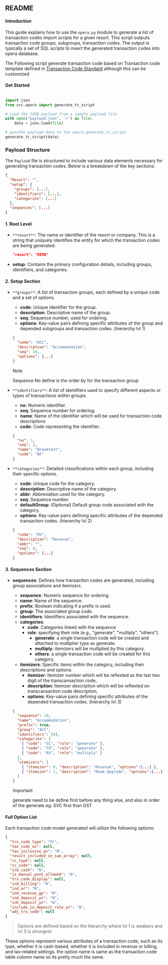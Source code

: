## README

#### Introduction

This guide explains how to use the `opera.py` module to generate a list of transaction codes import scripts for a given resort. This script outputs transaction code groups, subgroups, transaction codes. The output is typically a set of SQL scripts to insert the generated transaction codes into opera database.

The Following script generate transaction code based on Transaction code template defined in [Transaction Code Standard](/docs/docs/Transaction%20Code%20Standard.md) although this can be customized

#### Get Started

```python

import json
from src.opera import generate_tc_script

# Load the JSON payload from a sample payload file
with open("payload.json", 'r') as file:
    data = json.load(file)

# passthe payload data to the opera.generate_tc_script
generate_tc_script(data)

```

### Payload Structure

The `Payload` file is structured to include various data elements necessary for generating transaction codes. Below is a breakdown of the key sections:

```json
{
  "Resort": "",
  "setup": {
    "groups": [...],
    "identifiers": [...],
    "categories": [...]
  },
  "sequences": [...]
}
```

#### 1. **Root Level**

- `**resort**`: The name or identifier of the resort or company. This is a string that uniquely identifies the entity for which the transaction codes are being generated.

  ```json
  "resort": "DEMO"
  ```

- **setup**: Contains the primary configuration details, including groups, identifiers, and categories.

#### 2. **Setup Section**

- `**groups**`: A list of transaction groups, each defined by a unique code and a set of options.

  - **code**: Unique identifier for the group.
  - **description**: Descriptive name of the group.
  - **seq**: Sequence number, used for ordering.
  - **options**: Key-value pairs defining specific attributes of the group and depended subgroups and transaction codes. (hierarchy lvl 1)

  ```json
  {
    "code": "ACC",
    "description": "Accommodation",
    "seq": 10,
    "options": {...}
  }
  ```

  > [!NOTE]
  > Sequence No define is the order by for the transaction group

- `**identifiers**`: A list of identifiers used to specify different aspects or types of transactions within groups.

  - **no**: Numeric identifier.
  - **seq**: Sequence number for ordering.
  - **name**: Name of the identifier which will be used for transaction code descriptions
  - **code**: Code representing the identifier.

  ```json
  {
    "no": 1,
    "seq": 1,
    "name": "Breakfast",
    "code": "BF"
  }
  ```

- `**categories**`: Detailed classifications within each group, including their specific options.

  - **code**: Unique code for the category.
  - **description**: Descriptive name of the category.
  - **abbr**: Abbreviation used for the category.
  - **seq**: Sequence number.
  - **defaultGroup**: (Optional) Default group code associated with the category.
  - **options**: Key-value pairs defining specific attributes of the depended transaction codes. (hierarchy lvl 2)

  ```json
  {
    "code": "RV",
    "description": "Revenue",
    "abbr": "",
    "seq": 0,
    "options": {...}
  }
  ```

#### 3. **Sequences Section**

- **sequences**: Defines how transaction codes are generated, including group associations and itemizers.

  - **sequence**: Numeric sequence for ordering.
  - **name**: Name of the sequence.
  - **prefix**: Boolean indicating if a prefix is used.
  - **group**: The associated group code.
  - **identifiers**: Identifiers associated with the sequence.
  - **categories**:
    - **code**: Categories linked with the sequence
    - **role**: specifying their role (e.g., "generate", "multiply", "others").
      - **generate**: a single transaction code will be created and attached to mutliplier type as generate.
      - **multiply**: itemizers will be mutliplied by this category.
      - **others**: a single transaction code will be created for this category.
  - **itemizers**: Specific items within the category, including their descriptions and options.
    - **itemizer**: Itemizer number which will be reflexted as the last two digit of the transcansaction code,
    - **description**: Itemizer description which will be reflexted on transcansaction code description,
    - **options**: Key-value pairs defining specific attributes of the depended transaction codes. (hierarchy lvl 3)

  ```json
  {
    "sequence": 10,
    "name": "Accommodation",
    "prefix": true,
    "group": "ACC",
    "identifiers": [0],
    "categories": [
      { "code": "SC", "role": "generate" },
      { "code": "TX", "role": "generate" },
      { "code": "RV", "role": "multiply" }
    ],
    "itemizers": [
      { "itemizer": 0, "description": "Revenue", "options":{...} },
      { "itemizer": 1, "description": "Room Upgrade", "options":{...} }
    ]
  }
  ```

  > [!IMPORTANT]
  > generate need to be define first before any thing else, and also in order of the generate eg: SVC first than GST

#### Full Option List

Each transaction code model generated will utilize the following options:

```json
{
  "trx_code_type": "FC",
  "tax_code_no": null,
  "tax_inclusive_yn": "N",
  "result_included_in_sum_array": null,
  "cc_type": null,
  "cc_code": null,
  "ind_cash": "N",
  "is_manual_post_allowed": "N",
  "trx_code_display": null,
  "ind_billing": "N",
  "ind_ar": "N",
  "ind_revenue_gp": "N",
  "ind_deposit_yn": "N",
  "inh_deposit_yn": "N",
  "include_in_deposit_rule_yn": "N",
  "adj_trx_code": null
}
```

> Options are defined based on the hierarchy where lvl 1 is weakers and lvl 3 is strongest

These options represent various attributes of a transaction code, such as its type, whether it is cash-based, whether it is included in revenue or billing, and tax-related settings. the option name is same as the transaction code table colomn name so its pretty much the same.

